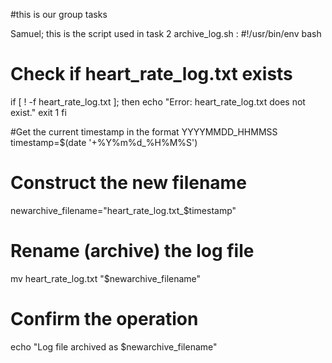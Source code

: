 #this is our group tasks 

Samuel; this is the script used in task 2 archive_log.sh : #!/usr/bin/env bash

# Check if heart_rate_log.txt exists
if [ ! -f heart_rate_log.txt ]; then
    echo "Error: heart_rate_log.txt does not exist."
    exit 1
fi

#Get the current timestamp in the format YYYYMMDD_HHMMSS
timestamp=$(date '+%Y%m%d_%H%M%S')

# Construct the new filename
newarchive_filename="heart_rate_log.txt_$timestamp"

# Rename (archive) the log file
mv heart_rate_log.txt "$newarchive_filename"

# Confirm the operation
echo "Log file archived as $newarchive_filename"

